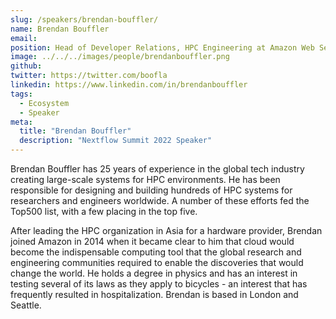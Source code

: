 ```yaml
---
slug: /speakers/brendan-bouffler/
name: Brendan Bouffler
email:
position: Head of Developer Relations, HPC Engineering at Amazon Web Services
image: ../../../images/people/brendanbouffler.png
github:
twitter: https://twitter.com/boofla
linkedin: https://www.linkedin.com/in/brendanbouffler
tags:
  - Ecosystem
  - Speaker
meta:
  title: "Brendan Bouffler"
  description: "Nextflow Summit 2022 Speaker"
---
```

Brendan Bouffler has 25 years of experience in the global tech industry creating large-scale systems for HPC environments. He has been responsible for designing and building hundreds of HPC systems for researchers and engineers worldwide. A number of these efforts fed the Top500 list, with a few placing in the top five.

After leading the HPC organization in Asia for a hardware provider, Brendan joined Amazon in 2014 when it became clear to him that cloud would become the indispensable computing tool that the global research and engineering communities required to enable the discoveries that would change the world. He holds a degree in physics and has an interest in testing several of its laws as they apply to bicycles - an interest that has frequently resulted in hospitalization. Brendan is based in London and Seattle.

